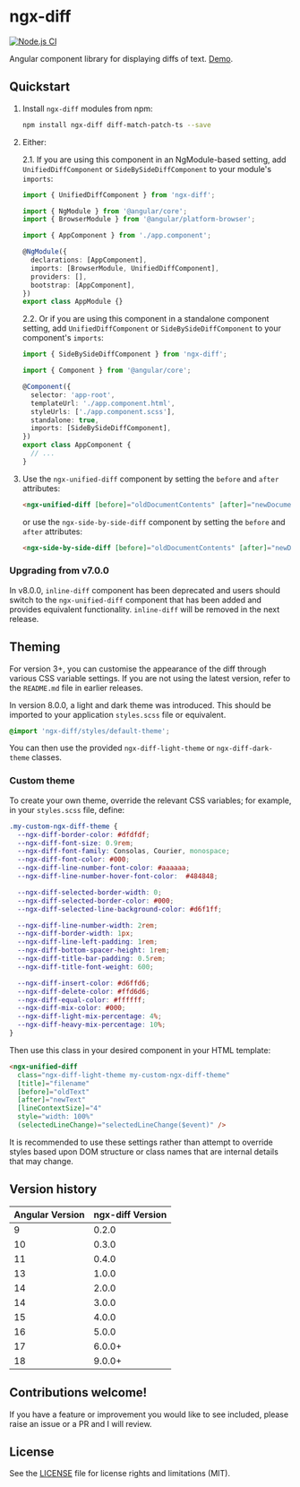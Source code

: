 # ngx-diff

[![Node.js CI](https://github.com/rars/ngx-diff/actions/workflows/node.js.yml/badge.svg)](https://github.com/rars/ngx-diff/actions/workflows/node.js.yml)

Angular component library for displaying diffs of text. [Demo](https://rars.github.io/ngx-diff/).

## Quickstart

1. Install `ngx-diff` modules from npm:
   ```bash
   npm install ngx-diff diff-match-patch-ts --save
   ```
2. Either:

   2.1. If you are using this component in an NgModule-based setting, add `UnifiedDiffComponent` or `SideBySideDiffComponent` to your module's `imports`:

   ```typescript
   import { UnifiedDiffComponent } from 'ngx-diff';

   import { NgModule } from '@angular/core';
   import { BrowserModule } from '@angular/platform-browser';

   import { AppComponent } from './app.component';

   @NgModule({
     declarations: [AppComponent],
     imports: [BrowserModule, UnifiedDiffComponent],
     providers: [],
     bootstrap: [AppComponent],
   })
   export class AppModule {}
   ```

   2.2. Or if you are using this component in a standalone component setting, add `UnifiedDiffComponent` or `SideBySideDiffComponent` to your component's `imports`:

   ```typescript
   import { SideBySideDiffComponent } from 'ngx-diff';

   import { Component } from '@angular/core';

   @Component({
     selector: 'app-root',
     templateUrl: './app.component.html',
     styleUrls: ['./app.component.scss'],
     standalone: true,
     imports: [SideBySideDiffComponent],
   })
   export class AppComponent {
     // ...
   }
   ```

3. Use the `ngx-unified-diff` component by setting the `before` and `after` attributes:

   ```HTML
   <ngx-unified-diff [before]="oldDocumentContents" [after]="newDocumentContents" [lineContextSize]="4" />
   ```

   or use the `ngx-side-by-side-diff` component by setting the `before` and `after` attributes:

   ```HTML
   <ngx-side-by-side-diff [before]="oldDocumentContents" [after]="newDocumentContents" [lineContextSize]="4" />
   ```

### Upgrading from v7.0.0

In v8.0.0, `inline-diff` component has been deprecated and users should switch to the `ngx-unified-diff` component that has been added and provides equivalent functionality. `inline-diff` will be removed in the next release.

## Theming

For version 3+, you can customise the appearance of the diff through various CSS variable settings. If you are not using the latest version, refer to the `README.md` file in earlier releases.

In version 8.0.0, a light and dark theme was introduced. This should be imported to your application `styles.scss` file or equivalent.

```scss
@import 'ngx-diff/styles/default-theme';
```

You can then use the provided `ngx-diff-light-theme` or `ngx-diff-dark-theme` classes.

### Custom theme

To create your own theme, override the relevant CSS variables; for example, in your `styles.scss` file, define:

```SCSS
.my-custom-ngx-diff-theme {
  --ngx-diff-border-color: #dfdfdf;
  --ngx-diff-font-size: 0.9rem;
  --ngx-diff-font-family: Consolas, Courier, monospace;
  --ngx-diff-font-color: #000;
  --ngx-diff-line-number-font-color: #aaaaaa;
  --ngx-diff-line-number-hover-font-color:  #484848;

  --ngx-diff-selected-border-width: 0;
  --ngx-diff-selected-border-color: #000;
  --ngx-diff-selected-line-background-color: #d6f1ff;

  --ngx-diff-line-number-width: 2rem;
  --ngx-diff-border-width: 1px;
  --ngx-diff-line-left-padding: 1rem;
  --ngx-diff-bottom-spacer-height: 1rem;
  --ngx-diff-title-bar-padding: 0.5rem;
  --ngx-diff-title-font-weight: 600;

  --ngx-diff-insert-color: #d6ffd6;
  --ngx-diff-delete-color: #ffd6d6;
  --ngx-diff-equal-color: #ffffff;
  --ngx-diff-mix-color: #000;
  --ngx-diff-light-mix-percentage: 4%;
  --ngx-diff-heavy-mix-percentage: 10%;
}
```

Then use this class in your desired component in your HTML template:

```HTML
<ngx-unified-diff
  class="ngx-diff-light-theme my-custom-ngx-diff-theme"
  [title]="filename"
  [before]="oldText"
  [after]="newText"
  [lineContextSize]="4"
  style="width: 100%"
  (selectedLineChange)="selectedLineChange($event)" />
```

It is recommended to use these settings rather than attempt to override styles based upon DOM structure or class names that are internal details that may change.

## Version history

| Angular Version | ngx-diff Version |
| --------------- | ---------------- |
| 9               | 0.2.0            |
| 10              | 0.3.0            |
| 11              | 0.4.0            |
| 13              | 1.0.0            |
| 14              | 2.0.0            |
| 14              | 3.0.0            |
| 15              | 4.0.0            |
| 16              | 5.0.0            |
| 17              | 6.0.0+           |
| 18              | 9.0.0+           |

## Contributions welcome!

If you have a feature or improvement you would like to see included, please raise an issue or a PR and I will review.

## License

See the [LICENSE](LICENSE) file for license rights and limitations (MIT).

